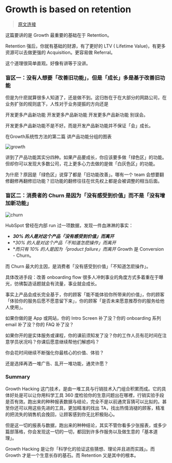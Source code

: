 Growth is based on retention
================================================


> [原文连接](http://blog.xdite.net/posts/2016/01/10/growth-is-based-on-retention)

这篇要讲的是 Growth 最重要的基础在于 Retention。

Retention 强后，你就有基础的财源，有了更好的 LTV ( Lifetime Value)，有更多资源可以去做更强的 Acquisition。更容易做 Referral。

这个道理很简单直观。好像有讲等于没讲。

### 盲区一：没有人想要「改善旧功能」，但是「成长」多是基于改善旧功能
但是为什麽就算很多人知道了，还是做不到。这归咎在于在大部分的网路公司，在业务扩张的规则底下，人性对于业务提振的方向还是

开发更多产品新功能
开发更多产品新功能
开发更多产品新功能
别误会。

开发更多产品新功能不是不好。而是开发产品新功能并不保证「会」成长。

在Growth系统性方法的第二篇 讲产品功能分组的图表

![growth](http://user-image.logdown.io/user/1/blog/317/post/306207/EYz9GNwTRdqCHULulIs3_svbr-3.004.jpg)


讲到了产品功能其实分四种。如果产品要成长，你应该要多做「绿色区」的功能。但却你可以发现大多数公司，花上更多心力去做的是做「白灰色区」的功能。

为什麽？原因是「绿色区」说穿了都是「旧功能改善」。哪有一个 team 会想要翻修翻修再翻修旧功能？旧功能的翻修往往在优先权上都是会被调整的相当后面。

### 盲区二：消费者的 Churn 是因为「没有感受到价值」而不是「没有增加新功能」

![churn](http://user-image.logdown.io/user/1/blog/317/post/419942/r3JJqRZhTIGC7NBq2YFA_%E8%9E%A2%E5%B9%95%E5%BF%AB%E7%85%A7%202016-01-10%20%E4%B8%8B%E5%8D%881.28.33.png)

HubSpot 曾经在内部 run 过一项数据，发现一件血淋淋的事实：

- **_30% 的人是对这个产品「没有感受到价值」而离开_**
- **_30% 的人是对这个产品「不知道怎麽操作」而离开_*
- **_而只有 10% 的人是因为「product failure」而离开_*
Growth 是 Conversion - Churn。

而 Churn 最大的主因，是消费者「没有感受到价值」「不知道怎麽操作」。

具体改进手段：改善 onboarding flow
很多人冲刺事业的角度方式多着重在于曝光，彷彿製造话题就会有流量，事业就会成长。

事实上产品会成长完全基于，你的顾客「能不能体验你所带来的价值」，你的顾客「体验你的服务后愿不愿意留下来」，你的顾客「是否未来愿意推荐你的服务给他人使用」。

如果你做的是 App 或网站，你的 Intro Screen 补了没？你的 onboarding 系列 email 补了没？你的 FAQ 补了没？

如果你开的是实体服务或课程，你的课前须知发了没？你的工作人员有花时间在注意学员状况吗？你课后愿意继续帮他们解惑吗？

你会花时间继续不断强化你最核心的价值、体验？

还是选择再洒一堆广告、乱开一堆功能，通灵许愿？

### Summary
Growth Hacking 这门技术，是由一堆工具与行销技术入门组合积累而成。它的具体好处是可以让你用科学工具 360 度检验你的生意问题出在哪裡，行销实验手段是否有效。跑出来的种种报表数据与结论，完全不是以前通灵盲猜可以比拟的。甚至你还可以用这些先进的工具，更加精准的找出 TA，找出热情消褪的顾客，精准的把流失的销售机会挽回，让顾客感到你无比积极贴心。

但是这一切的报表与数据，跑出来的种种结论，其实不管你看多少张报表，或多少篇部落格，你会发现这一切的一切，都回到许多作服务以及做生意的「基本道理」。

Growth Hacking 是让你「科学化的验证这些猜想、理论并且进而实践」。而 Growth 才是一个生意长存的基石。而 Retention 又是其中的根本。
